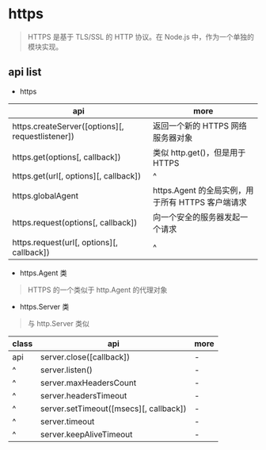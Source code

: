 # https

> HTTPS 是基于 TLS/SSL 的 HTTP 协议。在 Node.js 中，作为一个单独的模块实现。

## api list

- https

| api                                              | more                                              |
| ------------------------------------------------ | ------------------------------------------------- |
| https.createServer([options][, requestlistener]) | 返回一个新的 HTTPS 网络服务器对象                 |
| https.get(options[, callback])                   | 类似 http.get()，但是用于 HTTPS                   |
| https.get(url[, options][, callback])            | ^                                                 |
| https.globalAgent                                | https.Agent 的全局实例，用于所有 HTTPS 客户端请求 |
| https.request(options[, callback])               | 向一个安全的服务器发起一个请求                    |
| https.request(url[, options][, callback])        | ^                                                 |

- https.Agent 类

> HTTPS 的一个类似于 http.Agent 的代理对象

- https.Server 类

> 与 http.Server 类似

| class | api                                    | more |
| ----- | -------------------------------------- | ---- |
| api   | server.close([callback])               | -    |
| ^     | server.listen()                        | -    |
| ^     | server.maxHeadersCount                 | -    |
| ^     | server.headersTimeout                  | -    |
| ^     | server.setTimeout([msecs][, callback]) | -    |
| ^     | server.timeout                         | -    |
| ^     | server.keepAliveTimeout                | -    |
